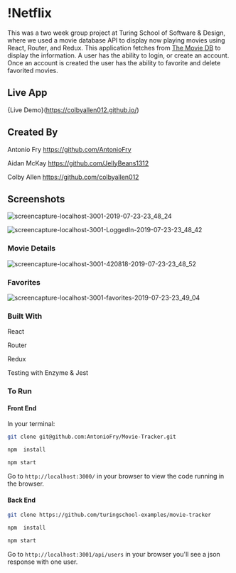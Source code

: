 # !Netflix

This was a two week group project at Turing School of Software & Design, where we used a movie database API to display now playing movies using React, Router, and Redux. This application fetches from [The Movie DB](https://www.themoviedb.org/documentation/api) to display the information. A user has the ability to login, or create an account. Once an account is created the user has the ability to favorite and delete favorited movies.

## Live App

{Live Demo}(https://colbyallen012.github.io/)

## Created By

Antonio Fry https://github.com/AntonioFry

Aidan McKay https://github.com/JellyBeans1312

Colby Allen https://github.com/colbyallen012

## Screenshots

![screencapture-localhost-3001-2019-07-23-23_48_24](https://user-images.githubusercontent.com/43159025/61768389-90f92680-ada4-11e9-9f66-fe61d63511c5.png)

![screencapture-localhost-3001-LoggedIn-2019-07-23-23_48_42](https://user-images.githubusercontent.com/43159025/61768425-abcb9b00-ada4-11e9-8e62-e03d02b9b559.png)

### Movie Details

![screencapture-localhost-3001-420818-2019-07-23-23_48_52](https://user-images.githubusercontent.com/43159025/61768450-bc7c1100-ada4-11e9-806f-29b98bb82de8.png)

### Favorites

![screencapture-localhost-3001-favorites-2019-07-23-23_49_04](https://user-images.githubusercontent.com/43159025/61768461-cb62c380-ada4-11e9-96ae-daea20b74aa3.png)


### Built With

React

Router

Redux

Testing with Enzyme & Jest

### To Run

#### Front End
In your terminal:

```bash
git clone git@github.com:AntonioFry/Movie-Tracker.git
```

```bash
npm  install
```

```bash
npm start
```

Go to `http://localhost:3000/` in your browser to view the code running in the browser.

#### Back End

```bash
git clone https://github.com/turingschool-examples/movie-tracker
```

```bash
npm  install
```

```bash
npm start
```
Go to `http://localhost:3001/api/users` in your browser you'll see a json response with one user.
